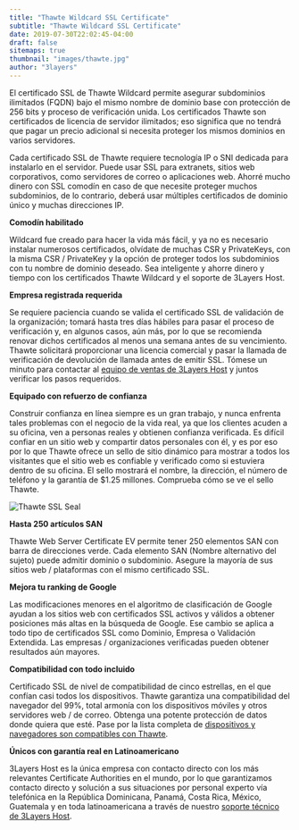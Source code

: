 ```yaml
---
title: "Thawte Wildcard SSL Certificate"
subtitle: "Thawte Wildcard SSL Certificate"
date: 2019-07-30T22:02:45-04:00
draft: false
sitemaps: true
thumbnail: "images/thawte.jpg"
author: "3layers"
---
```


El certificado SSL de Thawte Wildcard permite asegurar subdominios ilimitados (FQDN) bajo el mismo nombre de dominio base con protección de 256 bits y proceso de verificación unida. Los certificados Thawte son certificados de licencia de servidor ilimitados; eso significa que no tendrá que pagar un precio adicional si necesita proteger los mismos dominios en varios servidores.

Cada certificado SSL de Thawte requiere tecnología IP o SNI dedicada para instalarlo en el servidor. Puede usar SSL para extranets, sitios web corporativos, como servidores de correo o aplicaciones web. Ahorré mucho dinero con SSL comodín en caso de que necesite proteger muchos subdominios, de lo contrario, deberá usar múltiples certificados de dominio único y muchas direcciones IP. 

**Comodín habilitado**

Wildcard fue creado para hacer la vida más fácil, y ya no es necesario instalar numerosos certificados, olvídate de muchas CSR y PrivateKeys, con la misma CSR / PrivateKey y la opción de proteger todos los subdominios con tu nombre de dominio deseado. Sea inteligente y ahorre dinero y tiempo con los certificados Thawte Wildcard y el soporte de 3Layers Host.

**Empresa registrada requerida**

Se requiere paciencia cuando se valida el certificado SSL de validación de la organización; tomará hasta tres días hábiles para pasar el proceso de verificación y, en algunos casos, aún más, por lo que se recomienda renovar dichos certificados al menos una semana antes de su vencimiento. Thawte solicitará proporcionar una licencia comercial y pasar la llamada de verificación de devolución de llamada antes de emitir SSL. Tómese un minuto para contactar al [equipo de ventas de 3Layers Host](https://3layers.host/contact/) y juntos verificar los pasos requeridos.

**Equipado con refuerzo de confianza**

Construir confianza en línea siempre es un gran trabajo, y nunca enfrenta tales problemas con el negocio de la vida real, ya que los clientes acuden a su oficina, ven a personas reales y obtienen confianza verificada. Es difícil confiar en un sitio web y compartir datos personales con él, y es por eso por lo que Thawte ofrece un sello de sitio dinámico para mostrar a todos los visitantes que el sitio web es confiable y verificado como si estuviera dentro de su oficina. El sello mostrará el nombre, la dirección, el número de teléfono y la garantía de $1.25 millones. Comprueba cómo se ve el sello Thawte.

![Thawte SSL Seal](/images/thawte-seal.png)

**Hasta 250 artículos SAN**

Thawte Web Server Certificate EV permite tener 250 elementos SAN con barra de direcciones verde. Cada elemento SAN (Nombre alternativo del sujeto) puede admitir dominio o subdominio. Asegure la mayoría de sus sitios web / plataformas con el mismo certificado SSL.

**Mejora tu ranking de Google**

Las modificaciones menores en el algoritmo de clasificación de Google ayudan a los sitios web con certificados SSL activos y válidos a obtener posiciones más altas en la búsqueda de Google. Ese cambio se aplica a todo tipo de certificados SSL como Dominio, Empresa o Validación Extendida. Las empresas / organizaciones verificadas pueden obtener resultados aún mayores.

**Compatibilidad con todo incluido**

Certificado SSL de nivel de compatibilidad de cinco estrellas, en el que confían casi todos los dispositivos. Thawte garantiza una compatibilidad del navegador del 99%, total armonía con los dispositivos móviles y otros servidores web / de correo. Obtenga una potente protección de datos donde quiera que esté. Pase por la lista completa de [dispositivos y navegadores son compatibles con Thawte](https://3layers.host/compatibilidad-de-dispositivos-con-ssl/).

**Únicos con garantía real en Latinoamericano**

3Layers Host es la única empresa con contacto directo con los más relevantes Certificate Authorities en el mundo, por lo que garantizamos contacto directo y solución a sus situaciones por personal experto vía telefónica en la República Dominicana, Panamá, Costa Rica, México, Guatemala y en toda latinoamericana a través de nuestro [soporte técnico de 3Layers Host](https://3layers.host/contact/).